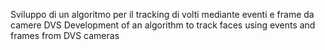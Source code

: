 Sviluppo di un algoritmo per il tracking di volti mediante eventi e frame da camere DVS
Development of an algorithm to track faces using events and frames from DVS cameras
